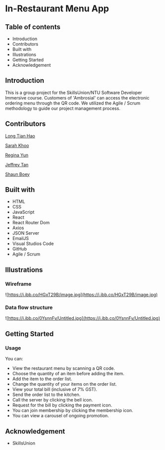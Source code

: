 # In-Restaurant Menu App

## Table of contents
* Introduction
* Contributors
* Built with
* Illustrations
* Getting Started
* Acknowledgement

## Introduction
This is a group project for the SkillsUnion/NTU Software Developer Immersive course. Customers of 'Ambrosial' can access the electronic ordering menu through the QR code. We utilized the Agile / Scrum methodology to guide our project management process.

## Contributors
[Long Tian Hao](https://github.com/thenhao)

[Sarah Khoo](https://github.com/Sarah-Specialist)

[Regina Yun](https://github.com/regina-yun)

[Jeffrey Tan](https://github.com/Jeffreytanhk)

[Shaun Boey](https://github.com/shaunboey)

## Built with
* HTML
* CSS
* JavaScript
* React
* React Router Dom
* Axios
* JSON Server
* EmailJS
* Visual Studios Code
* GitHub
* Agile / Scrum

## Illustrations

### Wireframe

![https://i.ibb.co/HGxT29B/image.jpg](https://i.ibb.co/HGxT29B/image.jpg)

### Data flow structure

![https://i.ibb.co/0YsnnFv/Untitled.jpg](https://i.ibb.co/0YsnnFv/Untitled.jpg)

## Getting Started

### Usage

You can:

* View the restaurant menu by scanning a QR code.
* Choose the quantity of an item before adding the item.
* Add the item to the order list.
* Change the quantity of your items on the order list.
* View your total bill (inclusive of 7% GST).
* Send the order list to the kitchen.
* Call the server by clicking the bell icon.
* Request for the bill by clicking the payment icon.
* You can join membership by clicking the membership icon.
* You can view a carousel of ongoing promotion.

## Acknowledgement
* SkillsUnion
